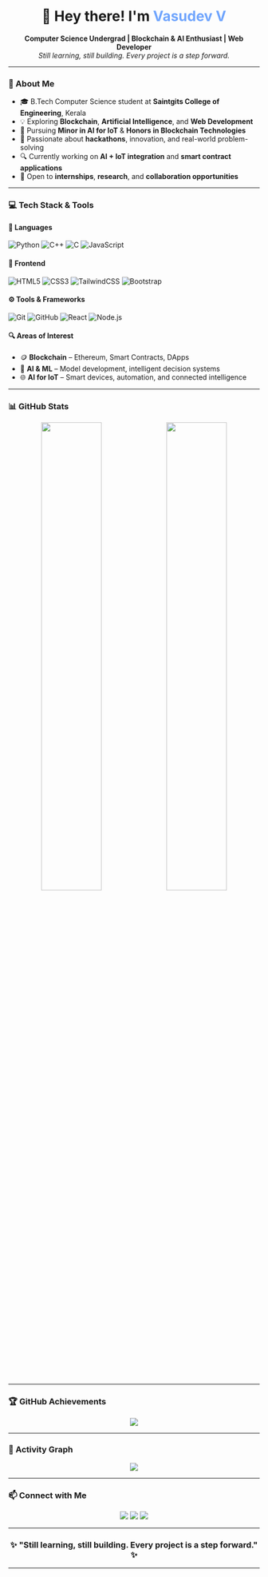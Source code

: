 <!-- Dynamic GitHub Profile README for Vasudev V -->

<h1 align="center">👋 Hey there! I'm <span style="color:#70a5fd;">Vasudev V</span></h1>

<p align="center">
  <b>Computer Science Undergrad | Blockchain & AI Enthusiast | Web Developer</b><br>
  <em>Still learning, still building. Every project is a step forward.</em>
</p>

---

### 🧠 About Me

- 🎓 B.Tech Computer Science student at **Saintgits College of Engineering**, Kerala  
- 💡 Exploring **Blockchain**, **Artificial Intelligence**, and **Web Development**  
- 🧠 Pursuing **Minor in AI for IoT** & **Honors in Blockchain Technologies**  
- 🚀 Passionate about **hackathons**, innovation, and real-world problem-solving  
- 🔍 Currently working on **AI + IoT integration** and **smart contract applications**  
- 🤝 Open to **internships**, **research**, and **collaboration opportunities**  

---

### 💻 Tech Stack & Tools

#### 🧩 Languages
![Python](https://img.shields.io/badge/Python-3776AB?style=for-the-badge&logo=python&logoColor=white)
![C++](https://img.shields.io/badge/C++-00599C?style=for-the-badge&logo=cplusplus&logoColor=white)
![C](https://img.shields.io/badge/C-A8B9CC?style=for-the-badge&logo=c&logoColor=white)
![JavaScript](https://img.shields.io/badge/JavaScript-F7DF1E?style=for-the-badge&logo=javascript&logoColor=black)

#### 🎨 Frontend
![HTML5](https://img.shields.io/badge/HTML5-E34F26?style=for-the-badge&logo=html5&logoColor=white)
![CSS3](https://img.shields.io/badge/CSS3-1572B6?style=for-the-badge&logo=css3&logoColor=white)
![TailwindCSS](https://img.shields.io/badge/TailwindCSS-38B2AC?style=for-the-badge&logo=tailwind-css&logoColor=white)
![Bootstrap](https://img.shields.io/badge/Bootstrap-7952B3?style=for-the-badge&logo=bootstrap&logoColor=white)

#### ⚙️ Tools & Frameworks
![Git](https://img.shields.io/badge/Git-F05033?style=for-the-badge&logo=git&logoColor=white)
![GitHub](https://img.shields.io/badge/GitHub-181717?style=for-the-badge&logo=github&logoColor=white)
![React](https://img.shields.io/badge/React-20232A?style=for-the-badge&logo=react&logoColor=61DAFB)
![Node.js](https://img.shields.io/badge/Node.js-339933?style=for-the-badge&logo=node.js&logoColor=white)

#### 🔍 Areas of Interest
- 🪙 **Blockchain** – Ethereum, Smart Contracts, DApps  
- 🤖 **AI & ML** – Model development, intelligent decision systems  
- 🌐 **AI for IoT** – Smart devices, automation, and connected intelligence  

---

### 📊 GitHub Stats

<p align="center">
  <img width="49%" src="https://github-readme-stats.vercel.app/api?username=Vasu-uu&show_icons=true&theme=tokyonight&hide_border=true" />
  <img width="49%" src="https://github-readme-streak-stats.herokuapp.com/?user=Vasu-uu&theme=tokyonight&hide_border=true" />
</p>

---

### 🏆 GitHub Achievements

<p align="center">
  <img src="https://github-profile-trophy.vercel.app/?username=Vasu-uu&theme=tokyonight&no-frame=true&no-bg=true&row=1&column=6" />
</p>

---

### 🌱 Activity Graph

<p align="center">
  <img src="https://github-readme-activity-graph.vercel.app/graph?username=Vasu-uu&theme=tokyo-night" />
</p>

---

### 📫 Connect with Me

<p align="center">
  <a href="https://github.com/Vasu-uu"><img src="https://img.shields.io/badge/GitHub-100000?style=for-the-badge&logo=github&logoColor=white"/></a>
  <a href="https://linkedin.com/in/vasudev-v-"><img src="https://img.shields.io/badge/LinkedIn-0077B5?style=for-the-badge&logo=linkedin&logoColor=white"/></a>
  <a href="mailto:vasudev20057d@gmail.com"><img src="https://img.shields.io/badge/Email-D14836?style=for-the-badge&logo=gmail&logoColor=white"/></a>
</p>

---

<h3 align="center">✨ "Still learning, still building. Every project is a step forward." ✨</h3>

---
